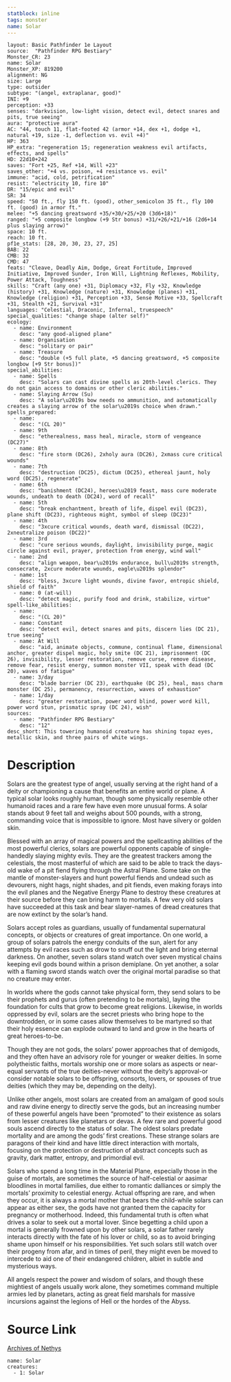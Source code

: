 ```yaml
---
statblock: inline
tags: monster
name: Solar
---
```

```statblock
layout: Basic Pathfinder 1e Layout
source:  "Pathfinder RPG Bestiary"
Monster_CR: 23
name: Solar
Monster_XP: 819200
alignment: NG
size: Large
type: outsider
subtype: "(angel, extraplanar, good)"
INI: +9
perception: +33
senses: "darkvision, low-light vision, detect evil, detect snares and pits, true seeing"
aura: "protective aura"
AC: "44, touch 11, flat-footed 42 (armor +14, dex +1, dodge +1, natural +19, size -1, deflection vs. evil +4)"
HP: 363
HP_extra: "regeneration 15; regeneration weakness evil artifacts, effects, and spells"
HD: 22d10+242
saves: "Fort +25, Ref +14, Will +23"
saves_other: "+4 vs. poison, +4 resistance vs. evil"
immune: "acid, cold, petrification"
resist: "electricity 10, fire 10"
DR: "15/epic and evil"
SR: 34
speed: "50 ft., fly 150 ft. (good), other_semicolon 35 ft., fly 100 ft. (good) in armor ft."
melee: "+5 dancing greatsword +35/+30/+25/+20 (3d6+18)"
ranged: "+5 composite longbow (+9 Str bonus) +31/+26/+21/+16 (2d6+14 plus slaying arrow)"
space: 10 ft.
reach: 10 ft.
pf1e_stats: [28, 20, 30, 23, 27, 25]
BAB: 22
CMB: 32
CMD: 47
feats: "Cleave, Deadly Aim, Dodge, Great Fortitude, Improved Initiative, Improved Sunder, Iron Will, Lightning Reflexes, Mobility, Power Attack, Toughness"
skills: "Craft (any one) +31, Diplomacy +32, Fly +32, Knowledge (history) +31, Knowledge (nature) +31, Knowledge (planes) +31, Knowledge (religion) +31, Perception +33, Sense Motive +33, Spellcraft +31, Stealth +21, Survival +31"
languages: "Celestial, Draconic, Infernal, truespeech"
special_qualities: "change shape (alter self)"
ecology:
  - name: Environment
    desc: "any good-aligned plane"
  - name: Organisation
    desc: "solitary or pair"
  - name: Treasure
    desc: "double (+5 full plate, +5 dancing greatsword, +5 composite longbow [+9 Str bonus])"
special_abilities:
  - name: Spells
    desc: "Solars can cast divine spells as 20th-level clerics. They do not gain access to domains or other cleric abilities."
  - name: Slaying Arrow (Su)
    desc: "A solar\u2019s bow needs no ammunition, and automatically creates a slaying arrow of the solar\u2019s choice when drawn."
spells_prepared:
  - name:
    desc: "(CL 20)"
  - name: 9th
    desc: "etherealness, mass heal, miracle, storm of vengeance (DC27)"
  - name: 8th
    desc: "fire storm (DC26), 2xholy aura (DC26), 2xmass cure critical wounds"
  - name: 7th
    desc: "destruction (DC25), dictum (DC25), ethereal jaunt, holy word (DC25), regenerate"
  - name: 6th
    desc: "banishment (DC24), heroes\u2019 feast, mass cure moderate wounds, undeath to death (DC24), word of recall"
  - name: 5th
    desc: "break enchantment, breath of life, dispel evil (DC23), plane shift (DC23), righteous might, symbol of sleep (DC23)"
  - name: 4th
    desc: "3xcure critical wounds, death ward, dismissal (DC22), 2xneutralize poison (DC22)"
  - name: 3rd
    desc: "cure serious wounds, daylight, invisibility purge, magic circle against evil, prayer, protection from energy, wind wall"
  - name: 2nd
    desc: "align weapon, bear\u2019s endurance, bull\u2019s strength, consecrate, 2xcure moderate wounds, eagle\u2019s splendor"
  - name: 1st
    desc: "bless, 3xcure light wounds, divine favor, entropic shield, shield of faith"
  - name: 0 (at-will)
    desc: "detect magic, purify food and drink, stabilize, virtue"
spell-like_abilities:
  - name:
    desc: "(CL 20)"
  - name: Constant
    desc: "detect evil, detect snares and pits, discern lies (DC 21), true seeing"
  - name: At Will
    desc: "aid, animate objects, commune, continual flame, dimensional anchor, greater dispel magic, holy smite (DC 21), imprisonment (DC 26), invisibility, lesser restoration, remove curse, remove disease, remove fear, resist energy, summon monster VII, speak with dead (DC 20), waves of fatigue"
  - name: 3/day
    desc: "blade barrier (DC 23), earthquake (DC 25), heal, mass charm monster (DC 25), permanency, resurrection, waves of exhaustion"
  - name: 1/day
    desc: "greater restoration, power word blind, power word kill, power word stun, prismatic spray (DC 24), wish"
sources:
  - name: "Pathfinder RPG Bestiary"
    desc: "12"
desc_short: This towering humanoid creature has shining topaz eyes, metallic skin, and three pairs of white wings.
```
# Description
Solars are the greatest type of angel, usually serving at the right hand of a deity or championing a cause that benefits an entire world or plane. A typical solar looks roughly human, though some physically resemble other humanoid races and a rare few have even more unusual forms. A solar stands about 9 feet tall and weighs about 500 pounds, with a strong, commanding voice that is impossible to ignore. Most have silvery or golden skin.

Blessed with an array of magical powers and the spellcasting abilities of the most powerful clerics, solars are powerful opponents capable of single-handedly slaying mighty evils. They are the greatest trackers among the celestials, the most masterful of which are said to be able to track the days-old wake of a pit fiend flying through the Astral Plane. Some take on the mantle of monster-slayers and hunt powerful fiends and undead such as devourers, night hags, night shades, and pit fiends, even making forays into the evil planes and the Negative Energy Plane to destroy these creatures at their source before they can bring harm to mortals. A few very old solars have succeeded at this task and bear slayer-names of dread creatures that are now extinct by the solar’s hand.

Solars accept roles as guardians, usually of fundamental supernatural concepts, or objects or creatures of great importance. On one world, a group of solars patrols the energy conduits of the sun, alert for any attempts by evil races such as drow to snuff out the light and bring eternal darkness. On another, seven solars stand watch over seven mystical chains keeping evil gods bound within a prison demiplane. On yet another, a solar with a flaming sword stands watch over the original mortal paradise so that no creature may enter.

In worlds where the gods cannot take physical form, they send solars to be their prophets and gurus (often pretending to be mortals), laying the foundation for cults that grow to become great religions. Likewise, in worlds oppressed by evil, solars are the secret priests who bring hope to the downtrodden, or in some cases allow themselves to be martyred so that their holy essence can explode outward to land and grow in the hearts of great heroes-to-be.

Though they are not gods, the solars’ power approaches that of demigods, and they often have an advisory role for younger or weaker deities. In some polytheistic faiths, mortals worship one or more solars as aspects or near-equal servants of the true deities-never without the deity’s approval-or consider notable solars to be offspring, consorts, lovers, or spouses of true deities (which they may be, depending on the deity).

Unlike other angels, most solars are created from an amalgam of good souls and raw divine energy to directly serve the gods, but an increasing number of these powerful angels have been “promoted” to their existence as solars from lesser creatures like planetars or devas. A few rare and powerful good souls ascend directly to the status of solar. The oldest solars predate mortality and are among the gods’ first creations. These strange solars are paragons of their kind and have little direct interaction with mortals, focusing on the protection or destruction of abstract concepts such as gravity, dark matter, entropy, and primordial evil.

Solars who spend a long time in the Material Plane, especially those in the guise of mortals, are sometimes the source of half-celestial or aasimar bloodlines in mortal families, due either to romantic dalliances or simply the mortals’ proximity to celestial energy. Actual offspring are rare, and when they occur, it is always a mortal mother that bears the child-while solars can appear as either sex, the gods have not granted them the capacity for pregnancy or motherhood. Indeed, this fundamental truth is often what drives a solar to seek out a mortal lover. Since begetting a child upon a mortal is generally frowned upon by other solars, a solar father rarely interacts directly with the fate of his lover or child, so as to avoid bringing shame upon himself or his responsibilities. Yet such solars still watch over their progeny from afar, and in times of peril, they might even be moved to intercede to aid one of their endangered children, albiet in subtle and mysterious ways.

All angels respect the power and wisdom of solars, and though these mightiest of angels usually work alone, they sometimes command multiple armies led by planetars, acting as great field marshals for massive incursions against the legions of Hell or the hordes of the Abyss.
# Source Link
[Archives of Nethys](https://aonprd.com/MonsterDisplay.aspx?ItemName=Solar)
```encounter-table
name: Solar
creatures:
  - 1: Solar
```
